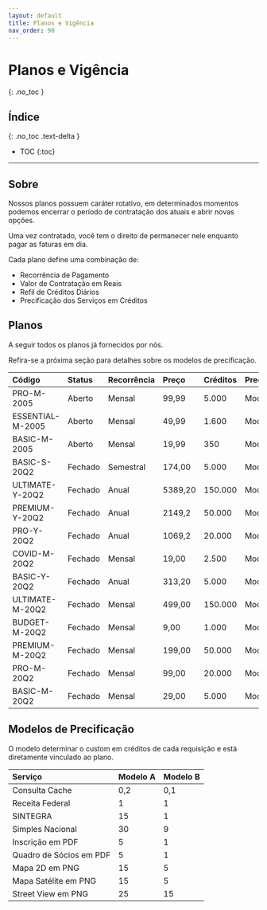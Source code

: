 ```yaml
---
layout: default
title: Planos e Vigência
nav_order: 90
---
```


# Planos e Vigência
{: .no_toc }

## Índice
{: .no_toc .text-delta }

- TOC
{:toc}

---

## Sobre

Nossos planos possuem caráter rotativo, em determinados momentos podemos encerrar o período de contratação dos atuais e abrir novas opções.

Uma vez contratado, você tem o direito de permanecer nele enquanto pagar as faturas em dia.

Cada plano define uma combinação de:
- Recorrência de Pagamento
- Valor de Contratação em Reais
- Refil de Créditos Diários
- Precificação dos Serviços em Créditos

## Planos

A seguir todos os planos já fornecidos por nós.

Refira-se a próxima seção para detalhes sobre os modelos de precificação.

Código | Status | Recorrência | Preço | Créditos | Precificação 
:-- | :-- | :-- | :-- | :-- | :--
PRO-M-2005 | Aberto | Mensal | 99,99 | 5.000 | Modelo B
ESSENTIAL-M-2005 | Aberto | Mensal | 49,99 | 1.600 | Modelo B
BASIC-M-2005 | Aberto | Mensal | 19,99 | 350 | Modelo B
BASIC-S-20Q2 | Fechado | Semestral | 174,00 | 5.000 | Modelo A
ULTIMATE-Y-20Q2 | Fechado | Anual | 5389,20 | 150.000 | Modelo A
PREMIUM-Y-20Q2 | Fechado | Anual | 2149,2 | 50.000 | Modelo A
PRO-Y-20Q2 | Fechado | Anual | 1069,2 | 20.000 | Modelo A
COVID-M-20Q2 | Fechado | Mensal | 19,00 | 2.500 | Modelo A
BASIC-Y-20Q2 | Fechado | Anual | 313,20 | 5.000 | Modelo A
ULTIMATE-M-20Q2 | Fechado | Mensal | 499,00 | 150.000 | Modelo A
BUDGET-M-20Q2 | Fechado | Mensal | 9,00 | 1.000 | Modelo A
PREMIUM-M-20Q2 | Fechado | Mensal | 199,00 | 50.000 | Modelo A
PRO-M-20Q2 | Fechado | Mensal | 99,00 | 20.000 | Modelo A
BASIC-M-20Q2 | Fechado | Mensal | 29,00 | 5.000 | Modelo A

## Modelos de Precificação

O modelo determinar o custom em créditos de cada requisição e está diretamente vinculado ao plano.

Serviço | Modelo A | Modelo B
:-- | :-- | :--
Consulta Cache | 0,2 | 0,1
Receita Federal | 1 | 1
SINTEGRA | 15 | 1
Simples Nacional | 30 | 9
Inscrição em PDF | 5 | 1
Quadro de Sócios em PDF | 5 | 1
Mapa 2D em PNG | 15 | 5
Mapa Satélite em PNG | 15 | 5
Street View em PNG | 25 | 15
